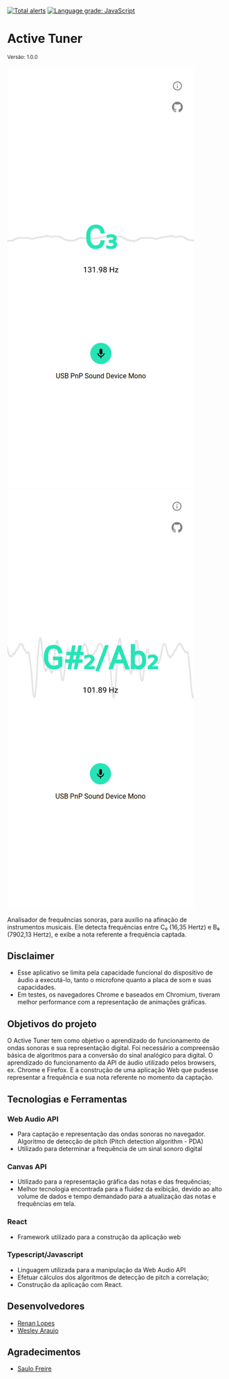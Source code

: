 [![Total alerts](https://img.shields.io/lgtm/alerts/g/leydev/Tuner.svg?logo=lgtm&logoWidth=18)](https://lgtm.com/projects/g/leydev/Tuner/alerts/)
[![Language grade: JavaScript](https://img.shields.io/lgtm/grade/javascript/g/leydev/Tuner.svg?logo=lgtm&logoWidth=18)](https://lgtm.com/projects/g/leydev/Tuner/context:javascript)

# Active Tuner 
<sup>Versão: 1.0.0</sup>

![alt text](src/assets/screenshots/mobile-c2.png "Title")
![alt text](src/assets/screenshots/mobile-gsus.png "Title")

Analisador de frequências sonoras, para auxílio na afinação de instrumentos musicais. Ele detecta frequências entre C₀ (16,35 Hertz) e B₈  (7902,13 Hertz), e exibe a nota referente a frequência captada.

## Disclaimer
  - Esse aplicativo se limita pela capacidade funcional do dispositivo de áudio a executá-lo, tanto o microfone quanto a placa de som e suas capacidades.
  - Em testes, os navegadores Chrome e baseados em Chromium, tiveram melhor performance com a representação de animações gráficas.

## Objetivos do projeto
O Active Tuner tem como objetivo o aprendizado do funcionamento de ondas sonoras e sua representação digital. Foi necessário a compreensão básica de algoritmos para a conversão do sinal analógico para digital. O aprendizado do funcionamento da API de áudio utilizado pelos browsers, ex. Chrome e Firefox. E a construção de uma aplicação Web que pudesse representar a frequência e sua nota referente no momento da captação.

## Tecnologias e Ferramentas

### Web Audio API  
  - Para captação e representação das ondas sonoras no navegador.
Algoritmo de detecção de pitch (Pitch detection algorithm - PDA)
  - Utilizado para determinar a frequência de um sinal sonoro digital

### Canvas API
  - Utilizado para a representação gráfica das notas e das frequências;
  - Melhor tecnologia encontrada para a fluidez da exibição, devido ao alto volume de dados e tempo demandado para a atualização das notas e frequências em tela.

### React  
  - Framework utilizado para a construção da aplicação web

### Typescript/Javascript  
  - Linguagem utilizada para a manipulação da Web Audio API
  - Efetuar cálculos dos algoritmos de detecção de pitch a correlação;
  - Construção da aplicação com React.

## Desenvolvedores
  - <a href="https://www.linkedin.com/in/renanlopes77/" target="_blank">Renan Lopes</a>
  - <a href="https://www.linkedin.com/in/wesley-a/" target="_blank">Wesley Araujo</a>

## Agradecimentos
  - <a href="https://github.com/freirezinho" target="_blank">Saulo Freire</a>

